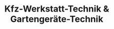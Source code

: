 ---
title: "Kfz-Werkstatt-Technik & Gartengeräte-Technik"
url: /penig/kfz-werkstatt-technik-und-gartengeraete-technik/
shop: Allgemein
---